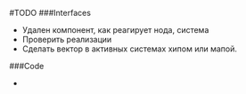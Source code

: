 #TODO
###Interfaces

- Удален компонент, как реагирует нода, система
- Проверить реализации
- Сделать вектор в активных системах хипом или мапой.

###Code

-
